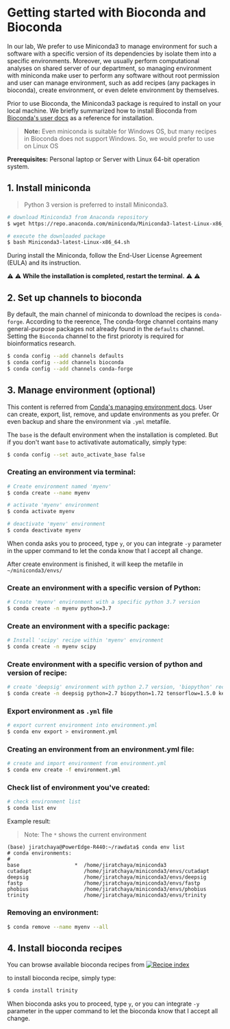# Getting started with Bioconda and Bioconda
In our lab, We prefer to use Miniconda3 to manage environment for such a software with a specific version of its dependencies by isolate them into a specific environments. Moreover, we usually perform computational analyses on shared server of our department, so managing environment with miniconda make user to perform any software without root permission and user can manage environment, such as add recipes (any packages in bioconda), create environment, or even delete environment by themselves.

Prior to use Bioconda, the Miniconda3 package is required to install on your local machine. We briefly summarized how to install Bioconda from [Bioconda's user docs](https://bioconda.github.io/user/install.html) as a reference for installation.

> __Note:__ Even miniconda is suitable for Windows OS, but many recipes in Bioconda does not support Windows. So, we would prefer to use on Linux OS

__Prerequisites:__ Personal laptop or Server with Linux 64-bit operation system.

## 1. Install miniconda
> Python 3 version is preferred to install Miniconda3. 

```sh
# download Miniconda3 from Anaconda repository
$ wget https://repo.anaconda.com/miniconda/Miniconda3-latest-Linux-x86_64.sh

# execute the downloaded package
$ bash Miniconda3-latest-Linux-x86_64.sh
```
During install the Miniconda, follow the End-User License Agreement (EULA) and its instruction. 

 :warning: :warning: __While the installation is completed, restart the terminal.__ :warning: :warning:

## 2. Set up channels to bioconda
By default, the main channel of miniconda to download the recipes is `conda-forge`. According to the reerence, The conda-forge channel contains many general-purpose packages not already found in the `defaults` channel. Setting the `Bioconda` channel to the first prioroty is required for bioinformatics research.

```sh
$ conda config --add channels defaults
$ conda config --add channels bioconda
$ conda config --add channels conda-forge
```

## 3. Manage environment (optional)

This content is referred from [Conda's managing environment docs](https://docs.conda.io/projects/conda/en/latest/user-guide/tasks/manage-environments.html). User can create, export, list, remove, and update environments as you prefer. Or even backup and share the environment via `.yml` metafile.

The `base` is the default environment when the installation is completed. But if you don't want `base` to activativate automatically, simply type:
```sh
$ conda config --set auto_activate_base false
```
### Creating an environment via terminal:
```sh
# Create environment named 'myenv'
$ conda create --name myenv

# activate 'myenv' environment
$ conda activate myenv

# deactivate 'myenv' environment
$ conda deactivate myenv
```
When conda asks you to proceed, type `y`, or you can integrate `-y` parameter in the upper command to let the conda know that I accept all change.

After create environment is finished, it will keep the metafile in `~/miniconda3/envs/`

### Create an environment with a specific version of Python:
```sh
# Create 'myenv' environment with a specific python 3.7 version
$ conda create -n myenv python=3.7
```
### Create an environment with a specific package:
```sh
# Install 'scipy' recipe within 'myenv' environment
$ conda create -n myenv scipy
```

### Create environment with a specific version of python and version of recipe:

```sh
# create 'deepsig' environment with python 2.7 version, 'biopython' recipe version 1.72, 'tensorflow' recipe version 1.5.0 and 'keras' recipe version 2.2.4
$ conda create -n deepsig python=2.7 biopython=1.72 tensorflow=1.5.0 keras=2.2.4
```
### Export environment as `.yml` file
```sh
# export current environment into environment.yml
$ conda env export > environment.yml
```

### Creating an environment from an environment.yml file:
```sh
# create and import environment from environment.yml
$ conda env create -f environment.yml
```

### Check list of environment you've created:
```sh
# check environment list
$ conda list env
```
Example result:
> Note: The `*` shows the current environment
```
(base) jiratchaya@PowerEdge-R440:~/rawdata$ conda env list
# conda environments:
#
base                  *  /home/jiratchaya/miniconda3
cutadapt                 /home/jiratchaya/miniconda3/envs/cutadapt
deepsig                  /home/jiratchaya/miniconda3/envs/deepsig
fastp                    /home/jiratchaya/miniconda3/envs/fastp  
phobius                  /home/jiratchaya/miniconda3/envs/phobius
trinity                  /home/jiratchaya/miniconda3/envs/trinity
```
### Removing an environment:
```sh
$ conda remove --name myenv --all
```
## 4. Install bioconda recipes
You can browse available bioconda recipes from [![Recipe index](https://img.shields.io/static/v1?label=Recipe&message=index&color=blue)](https://bioconda.github.io/conda-recipe_index.html)

to install bioconda recipe, simply type:
```sh
$ conda install trinity
```
When bioconda asks you to proceed, type `y`, or you can integrate `-y` parameter in the upper command to let the bioconda know that I accept all change.